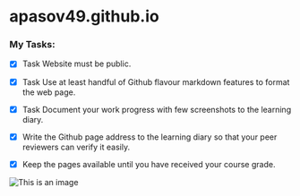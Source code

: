 # apasov49.github.io
### My Tasks:
- [x] Task Website must be public.
- [x] Task Use at least handful of Github flavour markdown features to format the web page.
- [x] Task Document your work progress with few screenshots to the learning diary.
- [x] Write the Github page address to the learning diary so that your peer reviewers can verify it easily.
- [x] Keep the pages available until you have received your course grade.


![This is an image](https://avatars2.githubusercontent.com/u/3755674?s=400&v=4)
